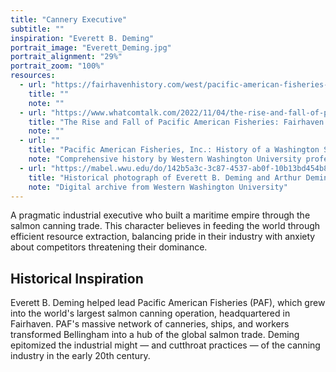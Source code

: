 ```yaml
---
title: "Cannery Executive"
subtitle: ""
inspiration: "Everett B. Deming"
portrait_image: "Everett_Deming.jpg"
portrait_alignment: "29%"
portrait_zoom: "100%"
resources:
  - url: "https://fairhavenhistory.com/west/pacific-american-fisheries-paf/"
    title: ""
    note: ""
  - url: "https://www.whatcomtalk.com/2022/11/04/the-rise-and-fall-of-pacific-american-fisheries-fairhavens-historic-salmon-cannery/"
    title: "The Rise and Fall of Pacific American Fisheries: Fairhaven's Historic Salmon Cannery"
    note: ""
  - url: ""
    title: "Pacific American Fisheries, Inc.: History of a Washington State Salmon Packing Company, 1890-1966 by August C. Radke"
    note: "Comprehensive history by Western Washington University professor documenting PAF from founding to closure"
  - url: "https://mabel.wwu.edu/do/142b5a3c-3c87-4537-ab0f-10b13bd454b8"
    title: "Historical photograph of Everett B. Deming and Arthur Deming in PAF office"
    note: "Digital archive from Western Washington University"
---
```


A pragmatic industrial executive who built a maritime empire through the salmon canning trade. This character believes in feeding the world through efficient resource extraction, balancing pride in their industry with anxiety about competitors threatening their dominance.

## Historical Inspiration

Everett B. Deming helped lead Pacific American Fisheries (PAF), which grew into the world's largest salmon canning operation, headquartered in Fairhaven. PAF's massive network of canneries, ships, and workers transformed Bellingham into a hub of the global salmon trade. Deming epitomized the industrial might — and cutthroat practices — of the canning industry in the early 20th century.
